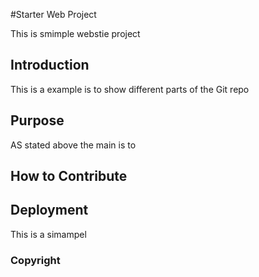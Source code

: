 #Starter Web Project

This is smimple webstie project

## Introduction

This is a example is to show different parts of the Git repo

## Purpose

AS stated above the main is to 

## How to Contribute

## Deployment

This is a simampel

### Copyright